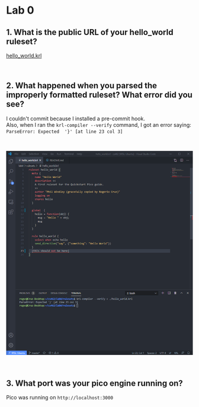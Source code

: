 # Lab 0

## 1. What is the public URL of your hello_world ruleset?
[hello_world.krl](https://raw.githubusercontent.com/rogvc/cs462/master/lab0/rulesets/hello_world.krl)

<br/>

## 2. What happened when you parsed the improperly formatted ruleset? What error did you see?
I couldn't commit because I installed a pre-commit hook.  
Also, when I ran the `krl-compiler --verify` command, I got an error saying: `ParseError: Expected  '}' [at line 23 col 3]`

<br/>

![The error](https://github.com/rogvc/cs462/blob/master/lab0/pictures/parse-error.png?raw=true)

<br/>

## 3. What port was your pico engine running on?
Pico was running on `http://localhost:3000`

<br/>